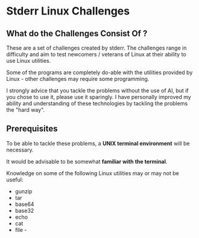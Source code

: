 # Stderr Linux Challenges

## What do the Challenges Consist Of ?

These are a set of challenges created by stderr. The challenges range in difficulty and aim to test newcomers / veterans of Linux at their ability to use Linux utilities. 

Some of the programs are completely do-able with the utilities provided by Linux - other challenges may require some programming.

I strongly advice that you tackle the problems without the use of AI, but if you chose to use it, please use it sparingly. I have personally improved my ability and understanding of these technologies by tackling the problems the "hard way". 

## Prerequisites

To be able to tackle these problems, a **UNIX terminal environment** will be necessary.

It would be advisable to be somewhat **familiar with the terminal**.

Knowledge on some of the following Linux utilities may or may not be useful: 
- gunzip
- tar
- base64
- base32
- echo
- cat
- file - 
